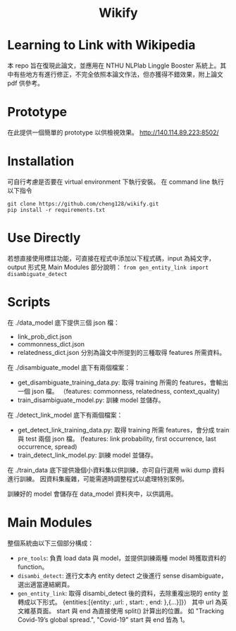 <h1 align="center">
<p> Wikify
</h1>

# Learning to Link with Wikipedia
本 repo 旨在復現此論文，並應用在 NTHU NLPlab Linggle Booster 系統上。其中有些地方有進行修正，不完全依照本論文作法，但亦獲得不錯效果，附上論文 pdf 供參考。

# Prototype
在此提供一個簡單的 prototype 以供檢視效果。
http://140.114.89.223:8502/ 

# Installation
可自行考慮是否要在 virtual environment 下執行安裝。 
在 command line 執行以下指令
```
git clone https://github.com/cheng128/wikify.git
pip install -r requirements.txt
```
# Use Directly
 若想直接使用標註功能，可直接在程式中添加以下程式碼，input 為純文字，output 形式見 Main Modules 部分說明：
 `from gen_entity_link import disambiguate_detect`
 
# Scripts
在 ./data_model 底下提供三個 json 檔：
 - link_prob_dict.json
 - commonness_dict.json
 - relatedness_dict.json
 分別為論文中所提到的三種取得 features 所需資料。

在 ./disambiguate_model 底下有兩個檔案：
 - get_disambiguate_training_data.py: 取得 training 所需的 features，會輸出一個 json 檔。
  （features: commonness, relatedness, context_quality)
 - train_disambiguate_model.py: 訓練 model 並儲存。

在 ./detect_link_model 底下有兩個檔案：
 - get_detect_link_training_data.py: 取得 training 所需 features，會分成 train 與 test 兩個 json 檔。
   (features: link probability, first occurrence, last occurrence, spread)
 - train_detect_link_model.py: 訓練 model 並儲存。
 
在 ./train_data 底下提供幾個小資料集以供訓練，亦可自行選用 wiki dump 資料進行訓練。
因資料集龐雜，可能需適時調整程式以處理特別案例。

訓練好的 model 會儲存在 data_model 資料夾中，以供調用。

# Main Modules
整個系統由以下三個部分構成：
 - `pre_tools`:  負責 load data 與 model，並提供訓練兩種 model 時獲取資料的 function。 
 - `disambi_detect`: 進行文本內 entity detect 之後進行 sense disambiguate，選出適當連結網頁。
 - `gen_entity_link`: 取得 disambi_detect 後的資料，去除重複出現的 entity 並轉成以下形式。
     {entities:[{entity: ,url: , start: , end: },{...}]}）
     其中 url 為英文維基頁面。
     start 與 end 為直接使用 split() 計算出的位置。
     如 "Tracking Covid-19’s global spread.", "Covid-19" start 與 end 皆為 1。